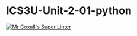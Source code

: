 # ICS3U-Unit-2-01-python

[![Mr Coxall's Super Linter](https://github.com/Johanna-liu16/ICS3U-Unit-2-01-Python/workflows/Mr%20Coxall's%20Super%20Linter/badge.svg)](https://github.com/Johanna-liu16/ICS3U-Unit-2-01-Python/actions/)
